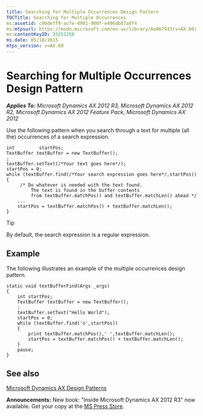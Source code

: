 ```yaml
---
title: Searching for Multiple Occurrences Design Pattern
TOCTitle: Searching for Multiple Occurrences
ms:assetid: c9bdeff9-acfe-4981-900f-e496db87a8f4
ms:mtpsurl: https://msdn.microsoft.com/en-us/library/Aa867933(v=AX.60)
ms:contentKeyID: 35251258
ms.date: 05/18/2015
mtps_version: v=AX.60
---
```


# Searching for Multiple Occurrences Design Pattern 


_**Applies To:** Microsoft Dynamics AX 2012 R3, Microsoft Dynamics AX 2012 R2, Microsoft Dynamics AX 2012 Feature Pack, Microsoft Dynamics AX 2012_

Use the following pattern when you search through a text for multiple (all the) occurrences of a search expression.

    int         startPos;
    TextBuffer textBuffer = new TextBuffer();
    ;
    textBuffer.setText(/*Your text goes here*/);
    startPos = 0;
    while (textBuffer.find(/*Your search expression goes here*/,startPos))
    {
         /* Do whatever is needed with the text found.
             The text is found in the buffer contents 
             from textBuffer.matchPos() and textBuffer.matchLen() ahead */
        ...
        startPos = textBuffer.matchPos() + textBuffer.matchLen();
    } 


> [!TIP]
> <P>By default, the search expression is a regular expression.</P>



## Example

The following illustrates an example of the multiple occurrences design pattern.

    static void textBufferFind(Args _args)
    {
        int startPos;
        TextBuffer textBuffer = new TextBuffer();
        ;
        textBuffer.setText("Hello World");
        startPos = 0;
        while (textBuffer.find('o',startPos))
        {
            print textBuffer.matchPos(),' ',textBuffer.matchLen();
            startPos = textBuffer.matchPos() + textBuffer.matchLen();
        }
        pause;
    }

## See also

[Microsoft Dynamics AX Design Patterns](microsoft-dynamics-ax-design-patterns.md)

  
**Announcements:** New book: "Inside Microsoft Dynamics AX 2012 R3" now available. Get your copy at the [MS Press Store](https://www.microsoftpressstore.com/store/inside-microsoft-dynamics-ax-2012-r3-9780735685109).

